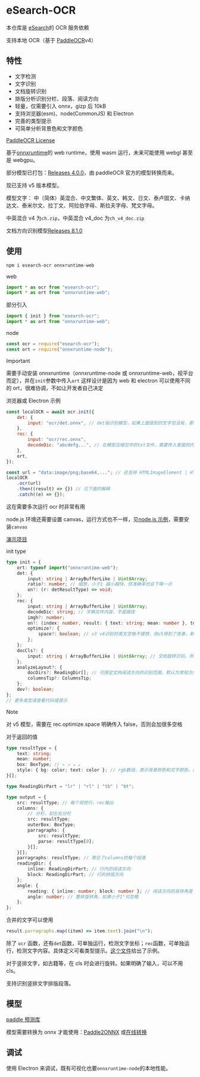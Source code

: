 # eSearch-OCR

本仓库是 [eSearch](https://github.com/xushengfeng/eSearch)的 OCR 服务依赖

支持本地 OCR（基于 [PaddleOCR](https://github.com/PaddlePaddle/PaddleOCR)v4）

## 特性

-   文字检测
-   文字识别
-   文档旋转识别
-   排版分析识别分栏、段落、阅读方向
-   轻量，仅需要引入 onnx，gizp 后 10kB
-   支持浏览器(esm)、node(CommonJS) 和 Electron
-   完善的类型提示
-   可简单分析背景色和文字颜色

[PaddleOCR License](https://github.com/PaddlePaddle/PaddleOCR/blob/release/2.4/LICENSE)

基于[onnxruntime](https://github.com/microsoft/onnxruntime)的 web runtime，使用 wasm 运行，未来可能使用 webgl 甚至是 webgpu。

部分模型已打包：[Releases 4.0.0](https://github.com/xushengfeng/eSearch-OCR/releases/tag/4.0.0)，由 paddleOCR 官方的模型转换而来。

现已支持 v5 版本模型。

模型文字： 中（简体）英混合、中文繁体、英文、韩文、日文、泰卢固文、卡纳达文、泰米尔文、拉丁文、阿拉伯字母、斯拉夫字母、梵文字母。

中英混合 v4 为`ch.zip`，中英混合 v4_doc 为`ch_v4_doc.zip`

文档方向识别模型[Releases 8.1.0](https://github.com/xushengfeng/eSearch-OCR/releases/tag/8.1.0)

## 使用

```shell
npm i esearch-ocr onnxruntime-web
```

web

```javascript
import * as ocr from "esearch-ocr";
import * as ort from "onnxruntime-web";
```

部分引入

```javascript
import { init } from "esearch-ocr";
import * as ort from "onnxruntime-web";
```

node

```javascript
const ocr = require("esearch-ocr");
const ort = require("onnxruntime-node");
```

> [!IMPORTANT]
> 需要手动安装 onnxruntime（onnxruntime-node 或 onnxruntime-web，视平台而定），并在`init`参数中传入`ort`
> 这样设计是因为 web 和 electron 可以使用不同的 ort，很难协调，不如让开发者自己决定

浏览器或 Electron 示例

```javascript
const localOCR = await ocr.init({
    det: {
        input: "ocr/det.onnx", // det指识别模型，如果上面提到的文字包没有，那就用中英混合的det（在ch.zip里）。
    },
    rec: {
        input: "ocr/rec.onnx",
        decodeDic: "abcdefg...", // 在模型压缩包中的txt文件，需要传入里面的内容而不是路径
    },
    ort,
});

const url = "data:image/png;base64,..."; // 还支持 HTMLImageElement | HTMLCanvasElement | ImageData
localOCR
    .ocr(url)
    .then((result) => {}) // 见下面的解释
    .catch((e) => {});
```

这在需要多次运行 ocr 时非常有用

node.js 环境还需要设置 canvas，运行方式也不一样，见[node.js 示例](./test/test_node.js)，需要安装`canvas`

[演示项目](https://github.com/xushengfeng/webocr)

init type

```typescript
type init = {
    ort: typeof import("onnxruntime-web");
    det: {
        input: string | ArrayBufferLike | Uint8Array;
        ratio?: number; // 缩放，小于1 越小越快，但准确率也会下降一点
        on?: (r: detResultType) => void;
    };
    rec: {
        input: string | ArrayBufferLike | Uint8Array;
        decodeDic: string; // 字典文件内容，不是路径
        imgh?: number;
        on?: (index: number, result: { text: string; mean: number }, total: number) => void;
        optimize?: {
            space?: boolean; // v3 v4识别时英文空格不理想，但v5得到了改善，默认为true，需要传入false来关闭
        };
    };
    docCls?: {
        input: string | ArrayBufferLike | Uint8Array; // 文档旋转识别，所有文字方向应该一致，各行不同向有待开发
    };
    analyzeLayout?: {
        docDirs?: ReadingDir[]; // 可限定文档阅读方向的识别范围，默认为常规方向和竖排方向
        columnsTip?: ColumnsTip;
    };
    dev?: boolean;
};
// 更多类型请查看代码或提示
```

> [!NOTE]
> 对 v5 模型，需要在 rec.optimize.space 明确传入 false，否则会加很多空格

对于返回的值

```ts
type resultType = {
    text: string;
    mean: number;
    box: BoxType; // ↖ ↗ ↘ ↙
    style: { bg: color; text: color }; // rgb数组，表示背景颜色和文字颜色，在简单移除文字时非常有用
}[];

type ReadingDirPart = "lr" | "rl" | "tb" | "bt";

type output = {
    src: resultType; // 每个视觉行，rec输出
    columns: {
        // 分栏，如左右分栏
        src: resultType;
        outerBox: BoxType;
        parragraphs: {
            src: resultType;
            parse: resultType[0];
        }[];
    }[];
    parragraphs: resultType; // 聚合了columns的每个段落
    readingDir: {
        inline: ReadingDirPart; // 行内的阅读方向
        block: ReadingDirPart; // 行的排版方向
    };
    angle: {
        reading: { inline: number; block: number }; // 阅读方向的具体角度
        angle: number; // 整体旋转角，如果小于1°可忽略
    };
};
```

合并的文字可以使用

```js
result.parragraphs.map((item) => item.text).join("\n");
```

除了 `ocr` 函数，还有`det`函数，可单独运行，检测文字坐标；`rec`函数，可单独运行，检测文字内容。具体定义可看类型提示。[这个文件](./test/test_import.js)给出了示例。

对于竖排文字，如古籍等，在 cls 时会进行旋转。如果明确了输入，可以不用 cls。

支持识别竖排文字排版段落。

## 模型

[paddle 预测库](https://paddle-inference.readthedocs.io/en/latest/user_guides/download_lib.html)

模型需要转换为 onnx 才能使用：[Paddle2ONNX](https://github.com/PaddlePaddle/Paddle2ONNX) 或[在线转换](https://www.paddlepaddle.org.cn/paddle/visualdl/modelconverter/x2paddle)

## 调试

使用 Electron 来调试，既有可视化也要`onnxruntime-node`的本地性能。
